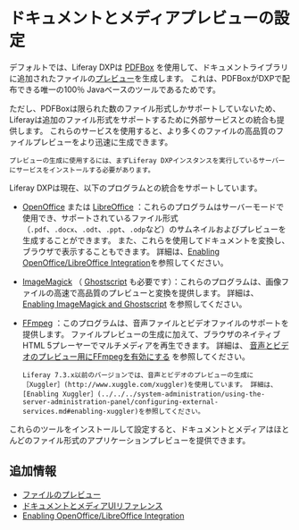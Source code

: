 # ドキュメントとメディアプレビューの設定

デフォルトでは、Liferay DXPは [PDFBox](https://pdfbox.apache.org) を使用して、ドキュメントライブラリに追加されたファイルの[プレビュー](../uploading-and-managing/previewing-files.md)を生成します。 これは、PDFBoxがDXPで配布できる唯一の100％ Javaベースのツールであるためです。

ただし、PDFBoxは限られた数のファイル形式しかサポートしていないため、Liferayは追加のファイル形式をサポートするために外部サービスとの統合も提供します。 これらのサービスを使用すると、より多くのファイルの高品質のファイルプレビューをより迅速に生成できます。

```{important}
プレビューの生成に使用するには、まずLiferay DXPインスタンスを実行しているサーバーにサービスをインストールする必要があります。 
```

Liferay DXPは現在、以下のプログラムとの統合をサポートしています。

* [OpenOffice](http://www.openoffice.org) または [LibreOffice](http://www.libreoffice.org) ：これらのプログラムはサーバーモードで使用でき、サポートされているファイル形式（`.pdf`、`.docx`、`.odt`、`.ppt`、`.odp`など）のサムネイルおよびプレビューを生成することができます。 また、これらを使用してドキュメントを変換し、ブラウザで表示することもできます。 詳細は、[Enabling OpenOffice/LibreOffice Integration](./enabling-openoffice-libreoffice-integration.md)を参照してください。

* [ImageMagick](http://www.imagemagick.org) （ [Ghostscript](http://www.ghostscript.com) も必要です）：これらのプログラムは、画像ファイルの高速で高品質のプレビューと変換を提供します。 詳細は、 [Enabling ImageMagick and Ghostscript](../../../system-administration/using-the-server-administration-panel/configuring-external-services.md#enabling-imagemagick-and-ghostscript) を参照してください。

* [FFmpeg](http://ffmpeg.org/) ：このプログラムは、音声ファイルとビデオファイルのサポートを提供します。 ファイルプレビューの生成に加えて、ブラウザのネイティブHTML 5プレーヤーでマルチメディアを再生できます。 詳細は、 [音声とビデオのプレビュー用にFFmpegを有効にする](./enabling-ffmpeg-for-audio-and-video-previews.md) を参照してください。

   ```{note}
   Liferay 7.3.x以前のバージョンでは、音声とビデオのプレビューの生成に［Xuggler］(http://www.xuggle.com/xuggler)を使用しています。 詳細は、[Enabling Xuggler］(../../../system-administration/using-the-server-administration-panel/configuring-external-services.md#enabling-xuggler)を参照してください。
   ```

これらのツールをインストールして設定すると、ドキュメントとメディアはほとんどのファイル形式のアプリケーションプレビューを提供できます。

<a name="追加情報" />

## 追加情報

* [ファイルのプレビュー](../uploading-and-managing/previewing-files.md)
* [ドキュメントとメディアUIリファレンス](../documents-and-media-ui-reference.md)
* [Enabling OpenOffice/LibreOffice Integration](./enabling-openoffice-libreoffice-integration.md)
